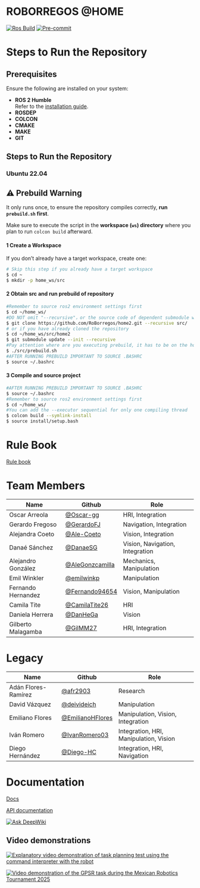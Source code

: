 # ROBORREGOS @HOME

[![Ros Build](https://github.com/RoBorregos/home2/actions/workflows/ros2-build.yml/badge.svg)](https://github.com/RoBorregos/home2/actions/workflows/ros2-build.yml)
[![Pre-commit](https://github.com/RoBorregos/home2/actions/workflows/pre-commit.yml/badge.svg)](https://github.com/RoBorregos/home2/actions/workflows/pre-commit.yml)

# Steps to Run the Repository

## Prerequisites

Ensure the following are installed on your system:

- **ROS 2 Humble**  
  Refer to the [installation guide](https://docs.ros.org/en/humble/Installation/Ubuntu-Install-Debs.html).
- **ROSDEP**
- **COLCON**
- **CMAKE**
- **MAKE**
- **GIT**

## Steps to Run the Repository

### Ubuntu 22.04

## ⚠️ Prebuild Warning

It only runs once, to ensure the repository compiles correctly, **run `prebuild.sh` first**.

Make sure to execute the script in the **workspace (`ws`) directory** where you plan to run `colcon build` afterward.

#### 1 Create a Workspace

If you don’t already have a target workspace, create one:

```bash
# Skip this step if you already have a target workspace
$ cd ~
$ mkdir -p home_ws/src
```

#### 2 Obtain src and run prebuild of repository

```bash
#Remember to source ros2 environment settings first
$ cd ~/home_ws/
#DO NOT omit "--recursive"，or the source code of dependent submodule will not be downloaded.
$ git clone https://github.com/RoBorregos/home2.git --recursive src/
# or if you have already cloned the repository
$ cd ~/home_ws/src/home2
$ git submodule update --init --recursive
#Pay attention where are you executing prebuild, it has to be on the home_ws directory.
$ ./src/prebuild.sh
#AFTER RUNNING PREBUILD IMPORTANT TO SOURCE .BASHRC
$ source ~/.bashrc
```

#### 3 Compile and source project

```bash
#AFTER RUNNING PREBUILD IMPORTANT TO SOURCE .BASHRC
$ source ~/.bashrc
#Remember to source ros2 environment settings first
$ cd ~/home_ws/
#You can add the --executor sequential for only one compiling thread
$ colcon build --symlink-install
$ source install/setup.bash
```

# Rule Book

[Rule book](https://robocupathome.github.io/RuleBook/rulebook/master.pdf)

# Team Members

| Name               | Github                                               | Role                            |
| ------------------ | ---------------------------------------------------- | ------------------------------- |
| Oscar Arreola      | [@Oscar-gg](https://github.com/Oscar-gg)             | HRI, Integration                |
| Gerardo Fregoso    | [@GerardoFJ](https://github.com/GerardoFJ)           | Navigation, Integration         |
| Alejandra Coeto    | [@Ale-Coeto](https://github.com/Ale-Coeto)           | Vision, Integration             |
| Danaé Sánchez      | [@DanaeSG](https://github.com/DanaeSG)               | Vision, Navigation, Integration |
| Alejandro González | [@AleGonzcamilla](https://github.com/AleGonzcamilla) | Mechanics, Manipulation         |
| Emil Winkler       | [@emilwinkp](https://github.com/emilwinkp)           | Manipulation                    |
| Fernando Hernandez | [@Fernando94654](https://github.com/Fernando94654)   | Vision, Manipulation            |
| Camila Tite        | [@CamilaTite26](https://github.com/CamilaTite26)     | HRI                             |
| Daniela Herrera    | [@DanHeGa](https://github.com/DanHeGa)               | Vision                          |
| Gilberto Malagamba | [@GilMM27](https://github.com/GilMM27)               | HRI, Integration                |

# Legacy

| Name                | Github                                                 | Role                                   |
| ------------------- | ------------------------------------------------------ | -------------------------------------- |
| Adán Flores-Ramírez | [@afr2903](https://github.com/afr2903)                 | Research                               |
| David Vázquez       | [@deivideich](https://github.com/Deivideich)           | Manipulation                           |
| Emiliano Flores     | [@EmilianoHFlores](https://github.com/EmilianoHFlores) | Manipulation, Vision, Integration      |
| Iván Romero         | [@IvanRomero03](https://github.com/IvanRomero03)       | Integration, HRI, Manipulation, Vision |
| Diego Hernández     | [@Diego-HC](https://github.com/Diego-HC)               | Integration, HRI, Navigation           |

# Documentation

[Docs](https://athome.roborregos.com/)

[API documentation](https://roborregos.github.io/home2/)

[![Ask DeepWiki](https://deepwiki.com/badge.svg)](https://deepwiki.com/RoBorregos/home2)

## Video demonstrations

[![Explanatory video demonstration of task planning test using the command interpreter with the robot](https://img.youtube.com/vi/do1S1zfmMsA/0.jpg)](https://www.youtube.com/watch?v=do1S1zfmMsA)

[![Video demonstration of the GPSR task during the Mexican Robotics Tournament 2025](https://img.youtube.com/vi/0bMz6ESv6B8/0.jpg)](https://www.youtube.com/watch?v=0bMz6ESv6B8)
